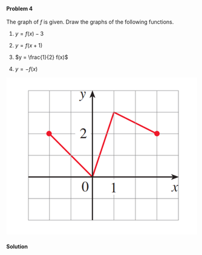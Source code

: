 <div class="alert alert-warning" role="alert">
<h4 class="alert-heading">Problem 4</h4>

The graph of $f$ is given. Draw the graphs of the following functions.

1. $y = f(x) - 3$

2. $y = f(x + 1)$

3. $y = \frac{1}{2} f(x)$

4. $y = -f(x)$

</div>

![](_media/fig2.png ':size=50% :class=img-center')

<div class="alert alert-success" role="alert">
<h4 class="alert-heading">Solution</h4>



</div>

